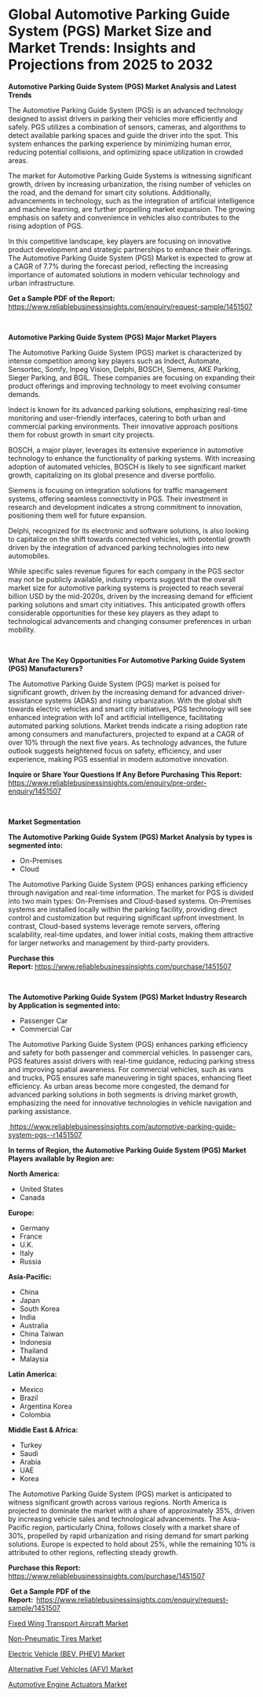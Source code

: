 <p><h1>Global Automotive Parking Guide System (PGS) Market Size and Market Trends: Insights and Projections from 2025 to 2032</h1></p><p><strong>Automotive Parking Guide System (PGS) Market Analysis and Latest Trends</strong></p>
<p><p>The Automotive Parking Guide System (PGS) is an advanced technology designed to assist drivers in parking their vehicles more efficiently and safely. PGS utilizes a combination of sensors, cameras, and algorithms to detect available parking spaces and guide the driver into the spot. This system enhances the parking experience by minimizing human error, reducing potential collisions, and optimizing space utilization in crowded areas.</p><p>The market for Automotive Parking Guide Systems is witnessing significant growth, driven by increasing urbanization, the rising number of vehicles on the road, and the demand for smart city solutions. Additionally, advancements in technology, such as the integration of artificial intelligence and machine learning, are further propelling market expansion. The growing emphasis on safety and convenience in vehicles also contributes to the rising adoption of PGS. </p><p>In this competitive landscape, key players are focusing on innovative product development and strategic partnerships to enhance their offerings. The Automotive Parking Guide System (PGS) Market is expected to grow at a CAGR of 7.7% during the forecast period, reflecting the increasing importance of automated solutions in modern vehicular technology and urban infrastructure.</p></p>
<p><strong>Get a Sample PDF of the Report:&nbsp;</strong> <a href="https://www.reliablebusinessinsights.com/enquiry/request-sample/1451507?utm_campaign=96&utm_medium=2&utm_source=Github&utm_content=ia&utm_term=30032025&utm_id=automotive-parking-guide-system-pgs">https://www.reliablebusinessinsights.com/enquiry/request-sample/1451507</a></p>
<p>&nbsp;</p>
<p><strong>Automotive Parking Guide System (PGS) Major Market Players</strong></p>
<p><p>The Automotive Parking Guide System (PGS) market is characterized by intense competition among key players such as Indect, Automate, Sensortec, Somfy, Inpeg Vision, Delphi, BOSCH, Siemens, AKE Parking, Sieger Parking, and BGIL. These companies are focusing on expanding their product offerings and improving technology to meet evolving consumer demands.</p><p>Indect is known for its advanced parking solutions, emphasizing real-time monitoring and user-friendly interfaces, catering to both urban and commercial parking environments. Their innovative approach positions them for robust growth in smart city projects.</p><p>BOSCH, a major player, leverages its extensive experience in automotive technology to enhance the functionality of parking systems. With increasing adoption of automated vehicles, BOSCH is likely to see significant market growth, capitalizing on its global presence and diverse portfolio.</p><p>Siemens is focusing on integration solutions for traffic management systems, offering seamless connectivity in PGS. Their investment in research and development indicates a strong commitment to innovation, positioning them well for future expansion.</p><p>Delphi, recognized for its electronic and software solutions, is also looking to capitalize on the shift towards connected vehicles, with potential growth driven by the integration of advanced parking technologies into new automobiles.</p><p>While specific sales revenue figures for each company in the PGS sector may not be publicly available, industry reports suggest that the overall market size for automotive parking systems is projected to reach several billion USD by the mid-2020s, driven by the increasing demand for efficient parking solutions and smart city initiatives. This anticipated growth offers considerable opportunities for these key players as they adapt to technological advancements and changing consumer preferences in urban mobility.</p></p>
<p>&nbsp;</p>
<p><strong>What Are The Key Opportunities For Automotive Parking Guide System (PGS) Manufacturers?</strong></p>
<p><p>The Automotive Parking Guide System (PGS) market is poised for significant growth, driven by the increasing demand for advanced driver-assistance systems (ADAS) and rising urbanization. With the global shift towards electric vehicles and smart city initiatives, PGS technology will see enhanced integration with IoT and artificial intelligence, facilitating automated parking solutions. Market trends indicate a rising adoption rate among consumers and manufacturers, projected to expand at a CAGR of over 10% through the next five years. As technology advances, the future outlook suggests heightened focus on safety, efficiency, and user experience, making PGS essential in modern automotive innovation.</p></p>
<p><strong>Inquire or Share Your Questions If Any Before Purchasing This Report:</strong> <a href="https://www.reliablebusinessinsights.com/enquiry/pre-order-enquiry/1451507?utm_campaign=96&utm_medium=2&utm_source=Github&utm_content=ia&utm_term=30032025&utm_id=automotive-parking-guide-system-pgs">https://www.reliablebusinessinsights.com/enquiry/pre-order-enquiry/1451507</a></p>
<p>&nbsp;</p>
<p><strong>Market Segmentation</strong></p>
<p><strong>The Automotive Parking Guide System (PGS) Market Analysis by types is segmented into:</strong></p>
<p><ul><li>On-Premises</li><li>Cloud</li></ul></p>
<p><p>The Automotive Parking Guide System (PGS) enhances parking efficiency through navigation and real-time information. The market for PGS is divided into two main types: On-Premises and Cloud-based systems. On-Premises systems are installed locally within the parking facility, providing direct control and customization but requiring significant upfront investment. In contrast, Cloud-based systems leverage remote servers, offering scalability, real-time updates, and lower initial costs, making them attractive for larger networks and management by third-party providers.</p></p>
<p><strong>Purchase this Report:&nbsp;</strong><a href="https://www.reliablebusinessinsights.com/purchase/1451507?utm_campaign=96&utm_medium=2&utm_source=Github&utm_content=ia&utm_term=30032025&utm_id=automotive-parking-guide-system-pgs">https://www.reliablebusinessinsights.com/purchase/1451507</a></p>
<p>&nbsp;</p>
<p><strong>The Automotive Parking Guide System (PGS) Market Industry Research by Application is segmented into:</strong></p>
<p><ul><li>Passenger Car</li><li>Commercial Car</li></ul></p>
<p><p>The Automotive Parking Guide System (PGS) enhances parking efficiency and safety for both passenger and commercial vehicles. In passenger cars, PGS features assist drivers with real-time guidance, reducing parking stress and improving spatial awareness. For commercial vehicles, such as vans and trucks, PGS ensures safe maneuvering in tight spaces, enhancing fleet efficiency. As urban areas become more congested, the demand for advanced parking solutions in both segments is driving market growth, emphasizing the need for innovative technologies in vehicle navigation and parking assistance.</p></p>
<p><a href="https://www.reliablebusinessinsights.com/automotive-parking-guide-system-pgs--r1451507?utm_campaign=96&utm_medium=2&utm_source=Github&utm_content=ia&utm_term=30032025&utm_id=automotive-parking-guide-system-pgs">&nbsp;https://www.reliablebusinessinsights.com/automotive-parking-guide-system-pgs--r1451507</a></p>
<p><strong>In terms of Region, the Automotive Parking Guide System (PGS) Market Players available by Region are:</strong></p>
<p>
    <p> <strong> North America: </strong>
        <ul>
            <li>United States</li>
            <li>Canada</li>
        </ul>
        </p> 
    <p> <strong> Europe: </strong>
        <ul>
            <li>Germany</li>
            <li>France</li>
            <li>U.K.</li>
            <li>Italy</li>
            <li>Russia</li>
        </ul>
        </p> 
    <p> <strong> Asia-Pacific: </strong>
        <ul>
            <li>China</li>
            <li>Japan</li>
            <li>South Korea</li>
            <li>India</li>
            <li>Australia</li>
            <li>China Taiwan</li>
            <li>Indonesia</li>
            <li>Thailand</li>
            <li>Malaysia</li>
        </ul>
        </p> 
    <p> <strong> Latin America: </strong>
        <ul>
            <li>Mexico</li>
            <li>Brazil</li>
            <li>Argentina Korea</li>
            <li>Colombia</li>
        </ul>
        </p> 
    <p> <strong> Middle East & Africa: </strong>
        <ul>
            <li>Turkey</li>
            <li>Saudi</li>
            <li>Arabia</li>
            <li>UAE</li>
            <li>Korea</li>
        </ul>
    </p>
    </p>
<p><p>The Automotive Parking Guide System (PGS) market is anticipated to witness significant growth across various regions. North America is projected to dominate the market with a share of approximately 35%, driven by increasing vehicle sales and technological advancements. The Asia-Pacific region, particularly China, follows closely with a market share of 30%, propelled by rapid urbanization and rising demand for smart parking solutions. Europe is expected to hold about 25%, while the remaining 10% is attributed to other regions, reflecting steady growth.</p></p>
<p><strong>Purchase this Report: </strong><a href="https://www.reliablebusinessinsights.com/purchase/1451507?utm_campaign=96&utm_medium=2&utm_source=Github&utm_content=ia&utm_term=30032025&utm_id=automotive-parking-guide-system-pgs">https://www.reliablebusinessinsights.com/purchase/1451507</a></p>
<p>&nbsp;<strong>Get a Sample PDF of the Report:&nbsp;&nbsp;</strong><a href="https://www.reliablebusinessinsights.com/enquiry/request-sample/1451507?utm_campaign=96&utm_medium=2&utm_source=Github&utm_content=ia&utm_term=30032025&utm_id=automotive-parking-guide-system-pgs">https://www.reliablebusinessinsights.com/enquiry/request-sample/1451507</a></p>
<p><strong></strong></p>
<p><p><a href="https://github.com/duskodazzi34/Market-Research-Report-List-1/blob/main/fixed-wing-transport-aircraft-market.md?utm_campaign=96&utm_medium=2&utm_source=Github&utm_content=ia&utm_term=30032025&utm_id=automotive-parking-guide-system-pgs">Fixed Wing Transport Aircraft Market</a></p><p><a href="https://github.com/forttgoddym7/Market-Research-Report-List-1/blob/main/non-pneumatic-tires-market.md?utm_campaign=96&utm_medium=2&utm_source=Github&utm_content=ia&utm_term=30032025&utm_id=automotive-parking-guide-system-pgs">Non-Pneumatic Tires Market</a></p><p><a href="https://github.com/drevertevell/Market-Research-Report-List-1/blob/main/electric-vehicle-bev-phev-market.md?utm_campaign=96&utm_medium=2&utm_source=Github&utm_content=ia&utm_term=30032025&utm_id=automotive-parking-guide-system-pgs">Electric Vehicle (BEV, PHEV) Market</a></p><p><a href="https://github.com/kabotcaddoub/Market-Research-Report-List-1/blob/main/alternative-fuel-vehicles-afv-market.md?utm_campaign=96&utm_medium=2&utm_source=Github&utm_content=ia&utm_term=30032025&utm_id=automotive-parking-guide-system-pgs">Alternative Fuel Vehicles (AFV) Market</a></p><p><a href="https://github.com/daddskokenk4/Market-Research-Report-List-1/blob/main/automotive-engine-actuators-market.md?utm_campaign=96&utm_medium=2&utm_source=Github&utm_content=ia&utm_term=30032025&utm_id=automotive-parking-guide-system-pgs">Automotive Engine Actuators Market</a></p></p>